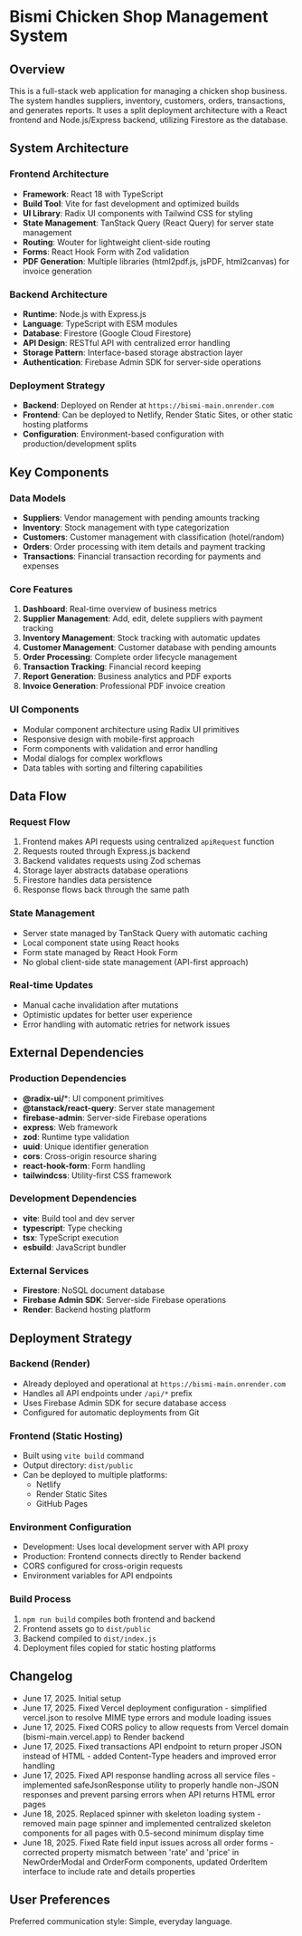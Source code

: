 # Bismi Chicken Shop Management System

## Overview

This is a full-stack web application for managing a chicken shop business. The system handles suppliers, inventory, customers, orders, transactions, and generates reports. It uses a split deployment architecture with a React frontend and Node.js/Express backend, utilizing Firestore as the database.

## System Architecture

### Frontend Architecture
- **Framework**: React 18 with TypeScript
- **Build Tool**: Vite for fast development and optimized builds
- **UI Library**: Radix UI components with Tailwind CSS for styling
- **State Management**: TanStack Query (React Query) for server state management
- **Routing**: Wouter for lightweight client-side routing
- **Forms**: React Hook Form with Zod validation
- **PDF Generation**: Multiple libraries (html2pdf.js, jsPDF, html2canvas) for invoice generation

### Backend Architecture
- **Runtime**: Node.js with Express.js
- **Language**: TypeScript with ESM modules
- **Database**: Firestore (Google Cloud Firestore)
- **API Design**: RESTful API with centralized error handling
- **Storage Pattern**: Interface-based storage abstraction layer
- **Authentication**: Firebase Admin SDK for server-side operations

### Deployment Strategy
- **Backend**: Deployed on Render at `https://bismi-main.onrender.com`
- **Frontend**: Can be deployed to Netlify, Render Static Sites, or other static hosting platforms
- **Configuration**: Environment-based configuration with production/development splits

## Key Components

### Data Models
- **Suppliers**: Vendor management with pending amounts tracking
- **Inventory**: Stock management with type categorization
- **Customers**: Customer management with classification (hotel/random)
- **Orders**: Order processing with item details and payment tracking
- **Transactions**: Financial transaction recording for payments and expenses

### Core Features
1. **Dashboard**: Real-time overview of business metrics
2. **Supplier Management**: Add, edit, delete suppliers with payment tracking
3. **Inventory Management**: Stock tracking with automatic updates
4. **Customer Management**: Customer database with pending amounts
5. **Order Processing**: Complete order lifecycle management
6. **Transaction Tracking**: Financial record keeping
7. **Report Generation**: Business analytics and PDF exports
8. **Invoice Generation**: Professional PDF invoice creation

### UI Components
- Modular component architecture using Radix UI primitives
- Responsive design with mobile-first approach
- Form components with validation and error handling
- Modal dialogs for complex workflows
- Data tables with sorting and filtering capabilities

## Data Flow

### Request Flow
1. Frontend makes API requests using centralized `apiRequest` function
2. Requests routed through Express.js backend
3. Backend validates requests using Zod schemas
4. Storage layer abstracts database operations
5. Firestore handles data persistence
6. Response flows back through the same path

### State Management
- Server state managed by TanStack Query with automatic caching
- Local component state using React hooks
- Form state managed by React Hook Form
- No global client-side state management (API-first approach)

### Real-time Updates
- Manual cache invalidation after mutations
- Optimistic updates for better user experience
- Error handling with automatic retries for network issues

## External Dependencies

### Production Dependencies
- **@radix-ui/***: UI component primitives
- **@tanstack/react-query**: Server state management
- **firebase-admin**: Server-side Firebase operations
- **express**: Web framework
- **zod**: Runtime type validation
- **uuid**: Unique identifier generation
- **cors**: Cross-origin resource sharing
- **react-hook-form**: Form handling
- **tailwindcss**: Utility-first CSS framework

### Development Dependencies
- **vite**: Build tool and dev server
- **typescript**: Type checking
- **tsx**: TypeScript execution
- **esbuild**: JavaScript bundler

### External Services
- **Firestore**: NoSQL document database
- **Firebase Admin SDK**: Server-side Firebase operations
- **Render**: Backend hosting platform

## Deployment Strategy

### Backend (Render)
- Already deployed and operational at `https://bismi-main.onrender.com`
- Handles all API endpoints under `/api/*` prefix
- Uses Firebase Admin SDK for secure database access
- Configured for automatic deployments from Git

### Frontend (Static Hosting)
- Built using `vite build` command
- Output directory: `dist/public`
- Can be deployed to multiple platforms:
  - Netlify
  - Render Static Sites
  - GitHub Pages

### Environment Configuration
- Development: Uses local development server with API proxy
- Production: Frontend connects directly to Render backend
- CORS configured for cross-origin requests
- Environment variables for API endpoints

### Build Process
1. `npm run build` compiles both frontend and backend
2. Frontend assets go to `dist/public`
3. Backend compiled to `dist/index.js`
4. Deployment files copied for static hosting platforms

## Changelog
- June 17, 2025. Initial setup
- June 17, 2025. Fixed Vercel deployment configuration - simplified vercel.json to resolve MIME type errors and module loading issues
- June 17, 2025. Fixed CORS policy to allow requests from Vercel domain (bismi-main.vercel.app) to Render backend
- June 17, 2025. Fixed transactions API endpoint to return proper JSON instead of HTML - added Content-Type headers and improved error handling
- June 17, 2025. Fixed API response handling across all service files - implemented safeJsonResponse utility to properly handle non-JSON responses and prevent parsing errors when API returns HTML error pages
- June 18, 2025. Replaced spinner with skeleton loading system - removed main page spinner and implemented centralized skeleton components for all pages with 0.5-second minimum display time
- June 18, 2025. Fixed Rate field input issues across all order forms - corrected property mismatch between 'rate' and 'price' in NewOrderModal and OrderForm components, updated OrderItem interface to include rate and details properties

## User Preferences

Preferred communication style: Simple, everyday language.